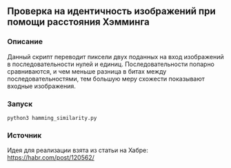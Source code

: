 ## Проверка на идентичность изображений при помощи расстояния Хэмминга

### Описание
Данный скрипт переводит пиксели двух поданных на вход изображений в последовательности нулей и единиц. Последовательности попарно сравниваются,
и чем меньше разница в битах между последовательностями, тем большую меру схожести показывают входные изображения.

### Запуск
```python3 hamming_similarity.py```

### Источник
Идея для реализации взята из статьи на Хабре: https://habr.com/post/120562/
